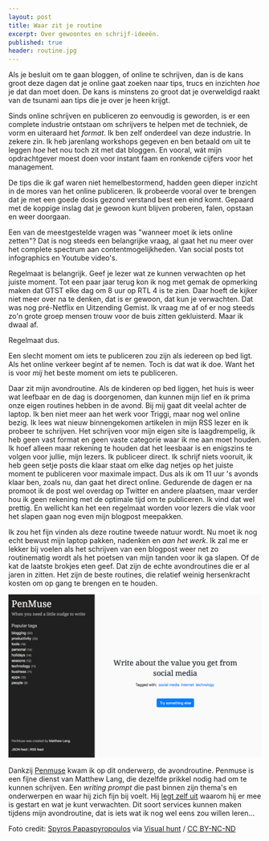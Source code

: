 ```yaml
---
layout: post
title: Waar zit je routine
excerpt: Over gewoontes en schrijf-ideeën.
published: true
header: routine.jpg
---
```

Als je besluit om te gaan bloggen, of online te schrijven, dan is de kans groot deze dagen dat je online gaat zoeken naar tips, trucs en inzichten _hoe_ je dat dan moet doen. De kans is minstens zo groot dat je overweldigd raakt van de tsunami aan tips die je over je heen krijgt.

Sinds online schrijven en publiceren zo eenvoudig is geworden, is er een complete industrie ontstaan om schrijvers te helpen met de techniek, de vorm en uiteraard het _format_. Ik ben zelf onderdeel van deze industrie. In zekere zin. Ik heb jarenlang workshops gegeven en ben betaald om uit te leggen _hoe_ het nou toch zit met dat bloggen. En vooral, wát mijn opdrachtgever moest doen voor instant faam en ronkende cijfers voor het management.

De tips die ik gaf waren niet hemelbestormend, hadden geen dieper inzicht in de mores van het online publiceren. Ik probeerde vooral over te brengen dat je met een goede dosis gezond verstand best een eind komt. Gepaard met de koppige inslag dat je gewoon kunt blijven proberen, falen, opstaan en weer doorgaan.

Een van de meestgestelde vragen was "wanneer moet ik iets online zetten"? Dat is nog steeds een belangrijke vraag, al gaat het nu meer over het complete spectrum aan contentmogelijkheden. Van social posts tot infographics en Youtube video's.

Regelmaat is belangrijk. Geef je lezer wat ze kunnen verwachten op het juiste moment. Tot een paar jaar terug kon ik nog met gemak de opmerking maken dat GTST elke dag om 8 uur op RTL 4 is te zien. Daar hoeft de kijker niet meer over na te denken, dat is er gewoon, dat kun je verwachten.
Dat was nog pré-Netflix en Uitzending Gemist. Ik vraag me af of er nog steeds zo'n grote groep mensen trouw voor de buis zitten gekluisterd. Maar ik dwaal af.

Regelmaat dus.

Een slecht moment om iets te publiceren zou zijn als iedereen op bed ligt. Als het online verkeer begint af te nemen. Toch is dat wat ik doe. Want het is voor _mij_ het beste moment om iets te publiceren.

Daar zit mijn avondroutine. Als de kinderen op bed liggen, het huis is weer wat leefbaar en de dag is doorgenomen, dan kunnen mijn lief en ik prima onze eigen routines hebben in de avond. Bij mij gaat dit veelal achter de laptop. Ik ben niet meer aan het werk voor Triggi, maar nog wel online bezig. Ik lees wat nieuw binnengekomen artikelen in mijn RSS lezer en ik probeer te schrijven. Het schrijven voor mijn eigen site is laagdrempelig, ik heb geen vast format en geen vaste categorie waar ik me aan moet houden. Ik hoef alleen maar rekening te houden dat het leesbaar is en enigszins te volgen voor jullie, mijn lezers.
Ik publiceer direct. Ik schrijf niets vooruit, ik heb geen setje posts die klaar staat om elke dag netjes op het juiste moment te publiceren voor maximale impact. Dus als ik om 11 uur 's avonds klaar ben, zoals nu, dan gaat het direct online. Gedurende de dagen er na promoot ik de post wel overdag op Twitter en andere plaatsen, maar verder hou ik geen rekening met de optimale tijd om te publiceren. Ik vind dat wel prettig. En wellicht kan het een regelmaat worden voor lezers die vlak voor het slapen gaan nog even mijn blogpost meepakken.

Ik zou het fijn vinden als deze routine tweede natuur wordt. Nu moet ik nog echt bewust mijn laptop pakken, nadenken en _aan het werk_. Ik zal me er lekker bij voelen als het schrijven van een blogpost weer net zo routinematig wordt als het poetsen van mijn tanden voor ik ga slapen. Of de kat de laatste brokjes eten geef. Dat zijn de echte avondroutines die er al jaren in zitten. Het zijn de beste routines, die relatief weinig hersenkracht kosten om op gang te brengen en te houden.

![](/images/penmuse-screenshot.png "Penmuse")

Dankzij [Penmuse](https://www.penmuse.net/) kwam ik op dit onderwerp, de avondroutine. Penmuse is een fijne dienst van Matthew Lang, die dezelfde prikkel nodig had om te kunnen schrijven. Een _writing prompt_ die past binnen zijn thema's en onderwerpen en waar hij zich fijn bij voelt. Hij [legt zelf uit](https://www.matthewlang.net/2017/11/18/hello-penmuse/) waarom hij er mee is gestart en wat je kunt verwachten. Dit soort services kunnen maken tijdens mijn avondroutine, dat is iets wat ik nog wel eens zou willen leren...

Foto credit: <a href="https://www.flickr.com/photos/spyrospapaspyropoulos/11293370385/">Spyros Papaspyropoulos</a> via <a href="https://visualhunt.com/re/8a7c7b">Visual hunt</a> / <a href="http://creativecommons.org/licenses/by-nc-nd/2.0/"> CC BY-NC-ND</a>
